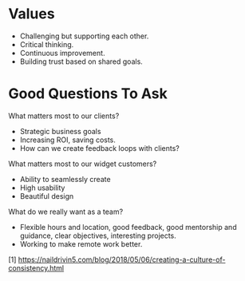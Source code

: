 

# Values

  * Challenging but supporting each other.
  * Critical thinking.
  * Continuous improvement.
  * Building trust based on shared goals.

# Good Questions To Ask

What matters most to our clients?
  * Strategic business goals
  * Increasing ROI, saving costs.
  * How can we create feedback loops with clients?

What matters most to our widget customers?
  * Ability to seamlessly create
  * High usability
  * Beautiful design

What do we really want as a team?
  * Flexible hours and location, good feedback, good mentorship and guidance, clear objectives, interesting projects.
  * Working to make remote work better.

[1] https://naildrivin5.com/blog/2018/05/06/creating-a-culture-of-consistency.html
